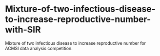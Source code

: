 # Mixture-of-two-infectious-disease-to-increase-reproductive-number-with-SIR
Mixture of two infectious disease to increase reproductive number for ACMSI data analysis competition.
